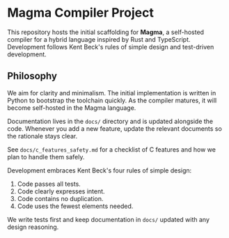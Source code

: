 # Magma Compiler Project

This repository hosts the initial scaffolding for **Magma**, a self-hosted compiler for a hybrid language inspired by Rust and TypeScript. Development follows Kent Beck's rules of simple design and test-driven development.


## Philosophy

We aim for clarity and minimalism. The initial implementation is written in Python to bootstrap the toolchain quickly. As the compiler matures, it will become self-hosted in the Magma language.

Documentation lives in the `docs/` directory and is updated alongside the code.
Whenever you add a new feature, update the relevant documents so the rationale stays clear.

See `docs/c_features_safety.md` for a checklist of C features and how we plan to handle them safely.

Development embraces Kent Beck's four rules of simple design:

1. Code passes all tests.
2. Code clearly expresses intent.
3. Code contains no duplication.
4. Code uses the fewest elements needed.

We write tests first and keep documentation in `docs/` updated with any design reasoning.
